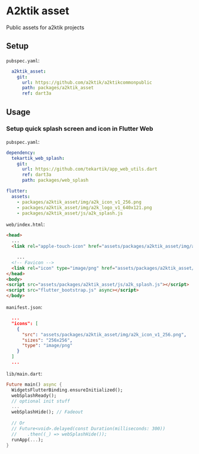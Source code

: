 # A2ktik asset

Public assets for a2ktik projects


## Setup

`pubspec.yaml`:

```yaml
  a2ktik_asset:
    git:
      url: https://github.com/a2ktik/a2ktikcommonpublic
      path: packages/a2ktik_asset
      ref: dart3a
```

## Usage

### Setup quick splash screen and icon in Flutter Web

`pubspec.yaml`:
```yaml
dependency:
  tekartik_web_splash:
    git:
      url: https://github.com/tekartik/app_web_utils.dart
      ref: dart3a
      path: packages/web_splash

flutter:
  assets:
    - packages/a2ktik_asset/img/a2k_icon_v1_256.png
    - packages/a2ktik_asset/img/a2k_logo_v1_640x121.png
    - packages/a2ktik_asset/js/a2k_splash.js
```

`web/index.html`:
```html
<head>
  ...
  <link rel="apple-touch-icon" href="assets/packages/a2ktik_asset/img/a2k_icon_v1_256.png">

    ...
  <!-- Favicon -->
  <link rel="icon" type="image/png" href="assets/packages/a2ktik_asset/img/a2k_icon_v1_256.png"/>
</head>
<body>
<script src="assets/packages/a2ktik_asset/js/a2k_splash.js"></script>
<script src="flutter_bootstrap.js" async></script>
</body>
```

`manifest.json`:
```json
  ...
  "icons": [
    {
      "src": "assets/packages/a2ktik_asset/img/a2k_icon_v1_256.png",
      "sizes": "256x256",
      "type": "image/png"
    }
  ]
  ...
```

`lib/main.dart`:
```dart
Future main() async {
  WidgetsFlutterBinding.ensureInitialized();
  webSplashReady();
  // optional init stuff
  ... 
  webSplashHide(); // Fadeout
  
  // Or
  // Future<void>.delayed(const Duration(milliseconds: 300))
  //    .then((_) => webSplashHide());
  runApp(...);
}
```
